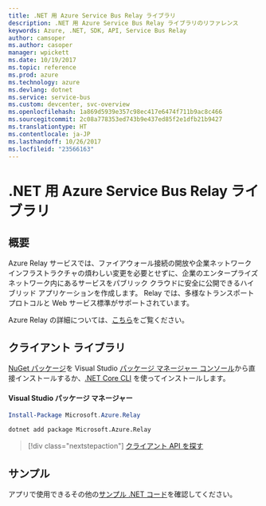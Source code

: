 ```yaml
---
title: .NET 用 Azure Service Bus Relay ライブラリ
description: .NET 用 Azure Service Bus Relay ライブラリのリファレンス
keywords: Azure, .NET, SDK, API, Service Bus Relay
author: camsoper
ms.author: casoper
manager: wpickett
ms.date: 10/19/2017
ms.topic: reference
ms.prod: azure
ms.technology: azure
ms.devlang: dotnet
ms.service: service-bus
ms.custom: devcenter, svc-overview
ms.openlocfilehash: 1a869d5939e357c98ec417e6474f711b9ac8c466
ms.sourcegitcommit: 2c08a778353ed743b9e437ed85f2e1dfb21b9427
ms.translationtype: HT
ms.contentlocale: ja-JP
ms.lasthandoff: 10/26/2017
ms.locfileid: "23566163"
---
```

# <a name="azure-service-bus-relay-libraries-for-net"></a>.NET 用 Azure Service Bus Relay ライブラリ

## <a name="overview"></a>概要

Azure Relay サービスでは、ファイアウォール接続の開放や企業ネットワーク インフラストラクチャの煩わしい変更を必要とせずに、企業のエンタープライズ ネットワーク内にあるサービスをパブリック クラウドに安全に公開できるハイブリッド アプリケーションを作成します。 Relay では、多様なトランスポート プロトコルと Web サービス標準がサポートされています。
          
Azure Relay の詳細については、[こちら](/azure/service-bus-relay/relay-what-is-it)をご覧ください。

## <a name="client-library"></a>クライアント ライブラリ

[NuGet パッケージ](https://www.nuget.org/packages/Microsoft.Azure.Relay)を Visual Studio [パッケージ マネージャー コンソール][PackageManager]から直接インストールするか、[.NET Core CLI][DotNetCLI] を使ってインストールします。

#### <a name="visual-studio-package-manager"></a>Visual Studio パッケージ マネージャー

```powershell
Install-Package Microsoft.Azure.Relay
```

```bash
dotnet add package Microsoft.Azure.Relay
```

> [!div class="nextstepaction"]
> [クライアント API を探す](/dotnet/api/overview/azure/relay/client)

## <a name="samples"></a>サンプル

アプリで使用できるその他の[サンプル .NET コード](https://azure.microsoft.com/resources/samples/?platform=dotnet)を確認してください。

[PackageManager]: https://docs.microsoft.com/nuget/tools/package-manager-console
[DotNetCLI]: https://docs.microsoft.com/dotnet/core/tools/dotnet-add-package